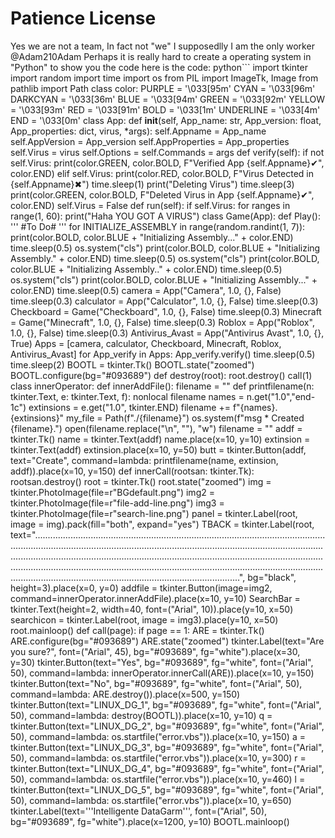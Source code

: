 # Patience License

Yes we are not a team, In fact not "we" I supposedlly I am the only worker @Adam210Adam 
Perhaps it is really hard to create a operating system in "Python" to show you the code
here is the code: python```
    import tkinter
    import random
    import time
    import os
    from PIL import ImageTk, Image
    from pathlib import Path
    class color:
        PURPLE = '\033[95m'
        CYAN = '\033[96m'
        DARKCYAN = '\033[36m'
        BLUE = '\033[94m'
        GREEN = '\033[92m'
        YELLOW = '\033[93m'
        RED = '\033[91m'
        BOLD = '\033[1m'
        UNDERLINE = '\033[4m'
        END = '\033[0m'
    class App:
        def __init__(self, App_name: str, App_version: float, App_properties: dict, virus, *args):
            self.Appname = App_name
            self.AppVersion = App_version
            self.AppProperties = App_properties
            self.Virus = virus
            self.Options = self.Commands = args
        def verify(self):
            if not self.Virus:
                print(color.GREEN, color.BOLD, F"Verified App {self.Appname}✔", color.END)
            elif self.Virus:
                print(color.RED, color.BOLD, F"Virus Detected in {self.Appname}✖")
                time.sleep(1)
                print("Deleting Virus")
                time.sleep(3)
                print(color.GREEN, color.BOLD, F"Deleted Virus in App {self.Appname}✔", color.END)
                self.Virus = False
        def run(self):
            if self.Virus:
                for ranges in range(1, 60):
                    print("Haha YOU GOT A VIRUS")
    class Game(App):
        def Play():
            '''
            #To Do#
            '''
    for INITIALIZE_ASSEMBLY in range(random.randint(1, 7)):
        print(color.BOLD, color.BLUE + "Initializing Assembly..." + color.END)
        time.sleep(0.5)
        os.system("cls")
        print(color.BOLD, color.BLUE + "Initializing Assembly." + color.END)
        time.sleep(0.5)
        os.system("cls")
        print(color.BOLD, color.BLUE + "Initializing Assembly.." + color.END)
        time.sleep(0.5)
        os.system("cls")
        print(color.BOLD, color.BLUE + "Initializing Assembly..." + color.END)
        time.sleep(0.5)
    camera = App("Camera", 1.0, {}, False)
    time.sleep(0.3)
    calculator = App("Calculator", 1.0, {}, False)
    time.sleep(0.3)
    Checkboard = Game("Checkboard", 1.0, {}, False)
    time.sleep(0.3)
    Minecraft = Game("Minecraft", 1.0, {}, False)
    time.sleep(0.3)
    Roblox = App("Roblox", 1.0, {}, False)
    time.sleep(0.3)
    Antivirus_Avast = App("Antivirus Avast", 1.0, {}, True)
    Apps = [camera, calculator, Checkboard, Minecraft, Roblox, Antivirus_Avast]
    for App_verify in Apps:
        App_verify.verify()
        time.sleep(0.5)
    time.sleep(2)
    BOOTL = tkinter.Tk()
    BOOTL.state("zoomed")
    BOOTL.configure(bg="#093689")
    def destroy(root):
        root.destroy()
        call(1)
    class innerOperator:
        def innerAddFile():
            filename = ""
            def printfilename(n: tkinter.Text, e: tkinter.Text, f):
                nonlocal filename
                names = n.get("1.0","end-1c")
                extinsions = e.get("1.0", tkinter.END)
                filename += f"{names}.{extinsions}"
                my_file = Path(f"./{filename}")
                os.system(f"msg * Created {filename}.")
                open(filename.replace("\n", ""), "w")
                filename = ""
            addf = tkinter.Tk()
            name = tkinter.Text(addf)
            name.place(x=10, y=10)
            extinsion = tkinter.Text(addf)
            extinsion.place(x=10, y=50)
            butt = tkinter.Button(addf, text="Create", command=lambda: printfilename(name, extinsion, addf)).place(x=10, y=150)
        def innerCall(rootsan: tkinter.Tk):
            rootsan.destroy()
            root = tkinter.Tk()
            root.state("zoomed")
            img = tkinter.PhotoImage(file=r"BGdefault.png")
            img2 = tkinter.PhotoImage(file=r"file-add-line.png")
            img3 = tkinter.PhotoImage(file=r"search-line.png")
            panel = tkinter.Label(root, image = img).pack(fill="both", expand="yes")
            TBACK = tkinter.Label(root, text="..................................................................................................................................................................................................................................................................................................................................................................................................................................................................................................................................................................................................", bg="black", height=3).place(x=0, y=0)
            addfile = tkinter.Button(image=img2, command=innerOperator.innerAddFile).place(x=10, y=10)
            SearchBar = tkinter.Text(height=2, width=40, font=("Arial", 10)).place(y=10, x=50)
            searchicon = tkinter.Label(root, image = img3).place(y=10, x=50)
            root.mainloop()
    def call(page):
        if page == 1:
            ARE = tkinter.Tk()
            ARE.configure(bg="#093689")
            ARE.state("zoomed")
            tkinter.Label(text="Are you sure?", font=("Arial", 45), bg="#093689", fg="white").place(x=30, y=30)
            tkinter.Button(text="Yes", bg="#093689", fg="white", font=("Arial", 50), command=lambda: innerOperator.innerCall(ARE)).place(x=10, y=150)
            tkinter.Button(text="No", bg="#093689", fg="white", font=("Arial", 50), command=lambda: ARE.destroy()).place(x=500, y=150)
    tkinter.Button(text="LINUX_DG_1", bg="#093689", fg="white", font=("Arial", 50), command=lambda: destroy(BOOTL)).place(x=10, y=10)
    q = tkinter.Button(text="LINUX_DG_2", bg="#093689", fg="white", font=("Arial", 50), command=lambda: os.startfile("error.vbs")).place(x=10, y=150)
    a = tkinter.Button(text="LINUX_DG_3", bg="#093689", fg="white", font=("Arial", 50), command=lambda: os.startfile("error.vbs")).place(x=10, y=300)
    r = tkinter.Button(text="LINUX_DG_4", bg="#093689", fg="white", font=("Arial", 50), command=lambda: os.startfile("error.vbs")).place(x=10, y=460)
    l = tkinter.Button(text="LINUX_DG_5", bg="#093689", fg="white", font=("Arial", 50), command=lambda: os.startfile("error.vbs")).place(x=10, y=650)
    tkinter.Label(text='''Intelligente
    DataGarm''', font=("Arial", 50), bg="#093689", fg="white").place(x=1200, y=10)
BOOTL.mainloop()
```

